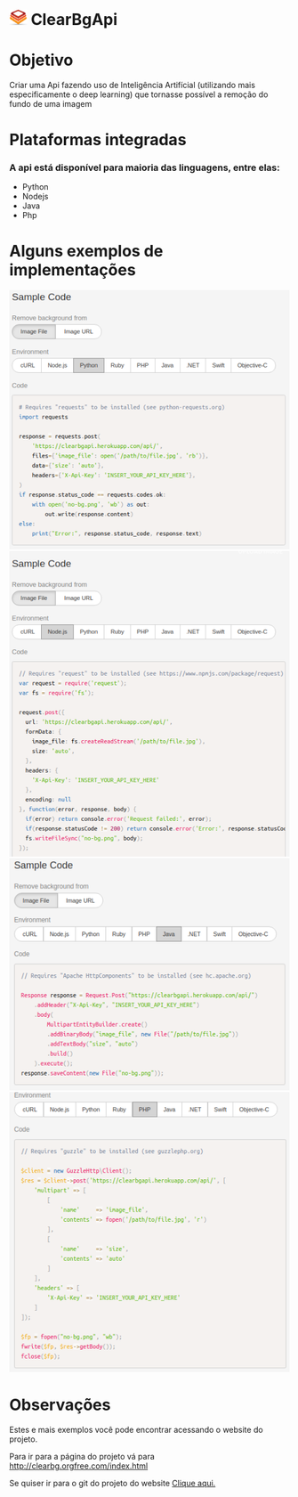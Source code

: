 <h1><img style="width: 32px;" src="./docs/icon.png" alt=""> ClearBgApi</h1>

<h1>Objetivo</h1>

<p>
    Criar uma Api fazendo uso de Inteligência Artifícial (utilizando mais especificamente
    o deep learning) que tornasse possível a remoção do fundo de uma imagem
</p>

<h1> Plataformas integradas</h1>
<h3>A api está disponível para maioria das linguagens, entre elas:</h3>
<ul>
    <li>Python</li>
    <li>Nodejs</li>
    <li>Java</li>
    <li>Php</li>
</ul>

<h1>Alguns exemplos de implementações</h1>
<img src="./docs/clearbgapi_python.png" alt="">
<img src="./docs/clearbgapi_nodejs.png" alt="">
<img src="./docs/clearbgapi_java.png" alt="">
<img src="./docs/clearbgapi_php.png" alt="">

<h1>Observações</h1>

<p>
    Estes e mais exemplos você pode encontrar acessando o website do projeto.

</p>
<p>
    Para ir para a página do projeto vá para <a href="http://clearbg.orgfree.com/index.html" target="_blank">http://clearbg.orgfree.com/index.html</a>

</p>
<p>
    Se quiser ir para o git do projeto do website <a href="https://github.com/celsolnv/clearBg" target="_blank">Clique aqui.</a>
</p>
